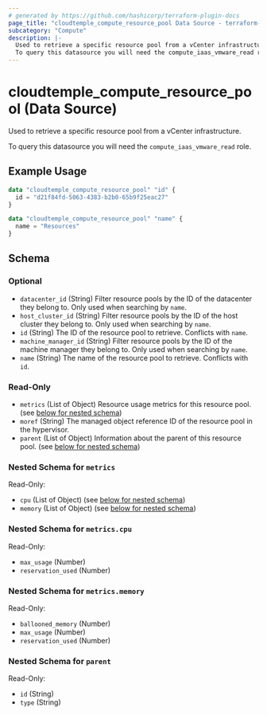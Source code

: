 ```yaml
---
# generated by https://github.com/hashicorp/terraform-plugin-docs
page_title: "cloudtemple_compute_resource_pool Data Source - terraform-provider-cloudtemple"
subcategory: "Compute"
description: |-
  Used to retrieve a specific resource pool from a vCenter infrastructure.
  To query this datasource you will need the compute_iaas_vmware_read role.
---
```


# cloudtemple_compute_resource_pool (Data Source)

Used to retrieve a specific resource pool from a vCenter infrastructure.

To query this datasource you will need the `compute_iaas_vmware_read` role.

## Example Usage

```terraform
data "cloudtemple_compute_resource_pool" "id" {
  id = "d21f84fd-5063-4383-b2b0-65b9f25eac27"
}

data "cloudtemple_compute_resource_pool" "name" {
  name = "Resources"
}
```

<!-- schema generated by tfplugindocs -->
## Schema

### Optional

- `datacenter_id` (String) Filter resource pools by the ID of the datacenter they belong to. Only used when searching by `name`.
- `host_cluster_id` (String) Filter resource pools by the ID of the host cluster they belong to. Only used when searching by `name`.
- `id` (String) The ID of the resource pool to retrieve. Conflicts with `name`.
- `machine_manager_id` (String) Filter resource pools by the ID of the machine manager they belong to. Only used when searching by `name`.
- `name` (String) The name of the resource pool to retrieve. Conflicts with `id`.

### Read-Only

- `metrics` (List of Object) Resource usage metrics for this resource pool. (see [below for nested schema](#nestedatt--metrics))
- `moref` (String) The managed object reference ID of the resource pool in the hypervisor.
- `parent` (List of Object) Information about the parent of this resource pool. (see [below for nested schema](#nestedatt--parent))

<a id="nestedatt--metrics"></a>
### Nested Schema for `metrics`

Read-Only:

- `cpu` (List of Object) (see [below for nested schema](#nestedobjatt--metrics--cpu))
- `memory` (List of Object) (see [below for nested schema](#nestedobjatt--metrics--memory))

<a id="nestedobjatt--metrics--cpu"></a>
### Nested Schema for `metrics.cpu`

Read-Only:

- `max_usage` (Number)
- `reservation_used` (Number)


<a id="nestedobjatt--metrics--memory"></a>
### Nested Schema for `metrics.memory`

Read-Only:

- `ballooned_memory` (Number)
- `max_usage` (Number)
- `reservation_used` (Number)



<a id="nestedatt--parent"></a>
### Nested Schema for `parent`

Read-Only:

- `id` (String)
- `type` (String)


